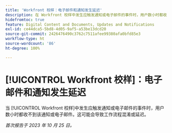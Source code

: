 ```yaml
---
title: 'Workfront 校样：电子邮件和通知发生延迟'
description: 在 Workfront 校样中发生应触发通知或电子邮件的事件时，用户数小时都收不到该通知或电子邮件。这可能会导致工作流程混淆或延迟。
hidefromtoc: true
feature: Digital Content and Documents, Updates and Notifications
exl-id: ce44dca5-5bd8-4d05-9af5-a53be13dcd20
source-git-commit: 2426476490c3762c7511afee99380afa0bfd85e3
workflow-type: ht
source-wordcount: '86'
ht-degree: 100%

---
```


# [!UICONTROL Workfront 校样]：电子邮件和通知发生延迟

<!--WF and WFP TOCs-->

当 [!UICONTROL Workfront 校样]中发生应触发通知或电子邮件的事件时，用户数小时都收不到该通知或电子邮件。这可能会导致工作流程混淆或延迟。

_首次报告于 2023 年 10 月 25 日。_
